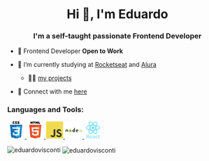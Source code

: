 <h1 align="center">Hi 👋, I'm Eduardo</h1>
<h3 align="center">I'm a self-taught passionate Frontend Developer</h3>

- 💼 Frontend Developer **Open to Work**

- 📔 I’m currently studying at [Rocketseat](https://www.rocketseat.com.br/) and [Alura](https://www.alura.com.br/)
  - 👨‍💻 [my projects](https://github.com/EduardoVisconti?tab=repositories)

- 💬 Connect with me [here](https://www.linkedin.com/in/eduardo-visconti/)

<h3 align="left">Languages and Tools:</h3>
<p align="left"> <a href="https://www.w3schools.com/css/" target="_blank" rel="noreferrer"> <img src="https://raw.githubusercontent.com/devicons/devicon/master/icons/css3/css3-original-wordmark.svg" alt="css3" width="40" height="40"/> </a> <a href="https://www.w3.org/html/" target="_blank" rel="noreferrer"> <img src="https://raw.githubusercontent.com/devicons/devicon/master/icons/html5/html5-original-wordmark.svg" alt="html5" width="40" height="40"/> </a> <a href="https://developer.mozilla.org/en-US/docs/Web/JavaScript" target="_blank" rel="noreferrer"> <img src="https://raw.githubusercontent.com/devicons/devicon/master/icons/javascript/javascript-original.svg" alt="javascript" width="40" height="40"/> </a> <a href="https://nodejs.org" target="_blank" rel="noreferrer"> <img src="https://raw.githubusercontent.com/devicons/devicon/master/icons/nodejs/nodejs-original-wordmark.svg" alt="nodejs" width="40" height="40"/> </a> <a href="https://reactjs.org/" target="_blank" rel="noreferrer"> <img src="https://raw.githubusercontent.com/devicons/devicon/master/icons/react/react-original-wordmark.svg" alt="react" width="40" height="40"/> </a> </p>

<p><img align="left" src="https://github-readme-stats.vercel.app/api/top-langs?username=eduardovisconti&show_icons=true&locale=en&layout=compact" alt="eduardovisconti" /></p><p>&nbsp;<img align="center" src="https://github-readme-stats.vercel.app/api?username=eduardovisconti&show_icons=true&locale=en" alt="eduardovisconti" /></p>

